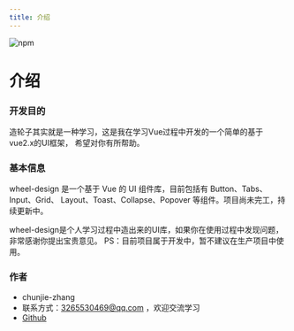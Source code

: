 ```yaml
---
title: 介绍
---
```


![npm](https://img.shields.io/npm/v/wheel-design)

# 介绍

### 开发目的

造轮子其实就是一种学习，这是我在学习Vue过程中开发的一个简单的基于vue2.x的UI框架，
希望对你有所帮助。

### 基本信息

wheel-design 是一个基于 Vue 的 UI 组件库，目前包括有 Button、Tabs、Input、Grid、
Layout、Toast、Collapse、Popover 等组件。项目尚未完工，持续更新中。

wheel-design是个人学习过程中造出来的UI库，如果你在使用过程中发现问题，
非常感谢你提出宝贵意见。
PS：目前项目属于开发中，暂不建议在生产项目中使用。

### 作者

- chunjie-zhang
- 联系方式：3265530469@qq.com ，欢迎交流学习
- [Github](https://github.com/chunjie-zhang/wheel-design)